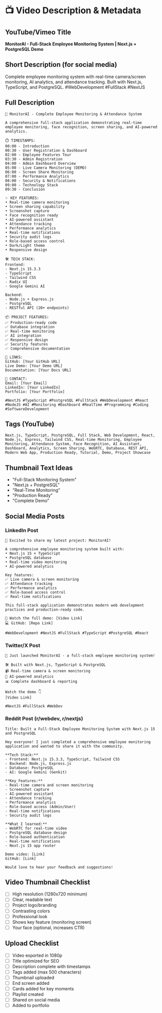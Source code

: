 # 📺 Video Description & Metadata

## YouTube/Vimeo Title
**MonitorAI - Full-Stack Employee Monitoring System | Next.js + PostgreSQL Demo**

## Short Description (for social media)
Complete employee monitoring system with real-time camera/screen monitoring, AI analytics, and attendance tracking. Built with Next.js, TypeScript, and PostgreSQL. #WebDevelopment #FullStack #NextJS

## Full Description

```
🎯 MonitorAI - Complete Employee Monitoring & Attendance System

A comprehensive full-stack application demonstrating real-time employee monitoring, face recognition, screen sharing, and AI-powered analytics.

⏱️ TIMESTAMPS:
00:00 - Introduction
00:30 - User Registration & Dashboard
02:00 - Employee Features Tour
03:30 - Admin Registration
04:00 - Admin Dashboard Overview
05:00 - Live Camera Monitoring (DEMO)
06:00 - Screen Share Monitoring
07:00 - Performance Analytics
08:00 - Security & Notifications
09:00 - Technology Stack
09:30 - Conclusion

✨ KEY FEATURES:
• Real-time camera monitoring
• Screen sharing capability
• Screenshot capture
• Face recognition ready
• AI-powered assistant
• Attendance tracking
• Performance analytics
• Real-time notifications
• Security audit logs
• Role-based access control
• Dark/Light theme
• Responsive design

🛠️ TECH STACK:
Frontend:
- Next.js 15.3.3
- TypeScript
- Tailwind CSS
- Radix UI
- Google Gemini AI

Backend:
- Node.js + Express.js
- PostgreSQL
- RESTful API (20+ endpoints)

📦 PROJECT FEATURES:
✅ Production-ready code
✅ Database integration
✅ Real-time monitoring
✅ AI integration
✅ Responsive design
✅ Security features
✅ Comprehensive documentation

🔗 LINKS:
GitHub: [Your GitHub URL]
Live Demo: [Your Demo URL]
Documentation: [Your Docs URL]

📧 CONTACT:
Email: [Your Email]
LinkedIn: [Your LinkedIn]
Portfolio: [Your Portfolio]

#NextJS #TypeScript #PostgreSQL #FullStack #WebDevelopment #React #NodeJS #AI #Monitoring #Dashboard #RealTime #Programming #Coding #SoftwareDevelopment
```

## Tags (YouTube)
```
Next.js, TypeScript, PostgreSQL, Full Stack, Web Development, React, Node.js, Express, Tailwind CSS, Real-time Monitoring, Employee Monitoring, Attendance System, Face Recognition, AI Assistant, Dashboard, Analytics, Screen Sharing, WebRTC, Database, REST API, Modern Web App, Production Ready, Tutorial, Demo, Project Showcase
```

## Thumbnail Text Ideas
- "Full-Stack Monitoring System"
- "Next.js + PostgreSQL"
- "Real-Time Monitoring"
- "Production Ready"
- "Complete Demo"

## Social Media Posts

### LinkedIn Post
```
🚀 Excited to share my latest project: MonitorAI!

A comprehensive employee monitoring system built with:
• Next.js 15 + TypeScript
• PostgreSQL database
• Real-time video monitoring
• AI-powered analytics

Key features:
✅ Live camera & screen monitoring
✅ Attendance tracking
✅ Performance analytics
✅ Role-based access control
✅ Real-time notifications

This full-stack application demonstrates modern web development practices and production-ready code.

🎥 Watch the full demo: [Video Link]
💻 GitHub: [Repo Link]

#WebDevelopment #NextJS #FullStack #TypeScript #PostgreSQL #React
```

### Twitter/X Post
```
🎯 Just launched MonitorAI - a full-stack employee monitoring system!

🛠️ Built with Next.js, TypeScript & PostgreSQL
📹 Real-time camera & screen monitoring
🤖 AI-powered analytics
📊 Complete dashboard & reporting

Watch the demo 👇
[Video Link]

#NextJS #FullStack #WebDev
```

### Reddit Post (r/webdev, r/nextjs)
```
Title: Built a Full-Stack Employee Monitoring System with Next.js 15 and PostgreSQL

Hey everyone! I just completed a comprehensive employee monitoring application and wanted to share it with the community.

**Tech Stack:**
- Frontend: Next.js 15.3.3, TypeScript, Tailwind CSS
- Backend: Node.js, Express.js
- Database: PostgreSQL
- AI: Google Gemini (Genkit)

**Key Features:**
- Real-time camera and screen monitoring
- Screenshot capture
- AI-powered assistant
- Attendance tracking
- Performance analytics
- Role-based access (Admin/User)
- Real-time notifications
- Security audit logs

**What I learned:**
- WebRTC for real-time video
- PostgreSQL database design
- Role-based authentication
- Real-time notifications
- Next.js 15 app router

Demo video: [Link]
GitHub: [Link]

Would love to hear your feedback and suggestions!
```

## Video Thumbnail Checklist
- [ ] High resolution (1280x720 minimum)
- [ ] Clear, readable text
- [ ] Project logo/branding
- [ ] Contrasting colors
- [ ] Professional look
- [ ] Shows key feature (monitoring screen)
- [ ] Your face (optional, increases CTR)

## Upload Checklist
- [ ] Video exported in 1080p
- [ ] Title optimized for SEO
- [ ] Description complete with timestamps
- [ ] Tags added (max 500 characters)
- [ ] Thumbnail uploaded
- [ ] End screen added
- [ ] Cards added for key moments
- [ ] Playlist created
- [ ] Shared on social media
- [ ] Added to portfolio
